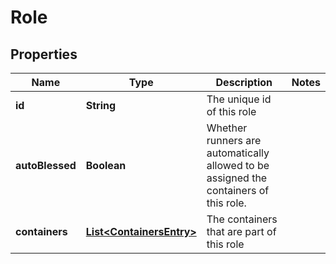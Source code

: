 # Role

## Properties
Name | Type | Description | Notes
------------ | ------------- | ------------- | -------------
**id** | **String** | The unique id of this role | 
**autoBlessed** | **Boolean** | Whether runners are automatically allowed to be assigned the containers of this role. | 
**containers** | [**List&lt;ContainersEntry&gt;**](ContainersEntry.md) | The containers that are part of this role | 

